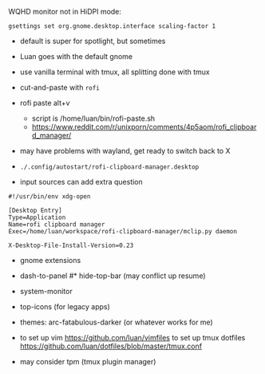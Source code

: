WQHD monitor not in HiDPI mode:
```
gsettings set org.gnome.desktop.interface scaling-factor 1
```

* default is super for spotlight, but sometimes
* Luan goes with the default gnome
* use vanilla terminal with tmux, all splitting done with tmux
* cut-and-paste with `rofi`
* rofi paste alt+v
  * script is /home/luan/bin/rofi-paste.sh
  * <https://www.reddit.com/r/unixporn/comments/4p5aom/rofi_clipboard_manager/>
* may have problems with wayland, get ready to switch back to X
* `./.config/autostart/rofi-clipboard-manager.desktop`

*  input sources can add extra question

```
#!/usr/bin/env xdg-open

[Desktop Entry]
Type=Application
Name=rofi clipboard manager
Exec=/home/luan/workspace/rofi-clipboard-manager/mclip.py daemon

X-Desktop-File-Install-Version=0.23
```

* gnome extensions
*   dash-to-panel
#*   hide-top-bar (may conflict up resume)
*   system-monitor
* top-icons (for legacy apps)
* themes: arc-fatabulous-darker (or whatever works for me)

* to set up vim <https://github.com/luan/vimfiles> 
  to set up tmux dotfiles <https://github.com/luan/dotfiles/blob/master/tmux.conf>
* may consider tpm (tmux plugin manager)
